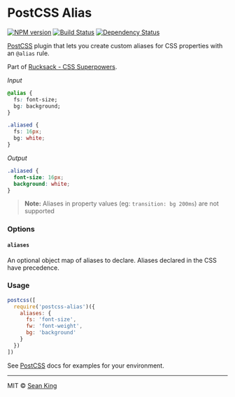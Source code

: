 # PostCSS Alias
[![NPM version][npm-image]][npm-url] [![Build Status][travis-image]][travis-url] [![Dependency Status][daviddm-image]][daviddm-url]

[PostCSS][PostCSS] plugin that lets you create custom aliases for CSS properties with an `@alias` rule.

Part of [Rucksack - CSS Superpowers](http://simplaio.github.io/rucksack).

_Input_
```css
@alias {
  fs: font-size;
  bg: background;
}

.aliased {
  fs: 16px;
  bg: white;
}
```

_Output_
```css
.aliased {
  font-size: 16px;
  background: white;
}
```

> **Note:** Aliases in property values (eg: `transition: bg 200ms`) are not supported

### Options

#### `aliases`

An optional object map of aliases to declare. Aliases declared in the CSS have precedence.

### Usage

```js
postcss([
  require('postcss-alias')({
    aliases: {
      fs: 'font-size',
      fw: 'font-weight',
      bg: 'background'
    }
  })
])
```

See [PostCSS][PostCSS] docs for examples for your environment.


***

MIT © [Sean King](https://twitter.com/seaneking)

[npm-image]: https://badge.fury.io/js/postcss-alias.svg
[npm-url]: https://npmjs.org/package/postcss-alias
[travis-image]: https://travis-ci.org/seaneking/postcss-alias.svg?branch=master
[travis-url]: https://travis-ci.org/seaneking/postcss-alias
[daviddm-image]: https://david-dm.org/seaneking/postcss-alias.svg?theme=shields.io
[daviddm-url]: https://david-dm.org/seaneking/postcss-alias
[PostCSS]: https://github.com/postcss/postcss
